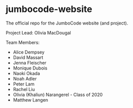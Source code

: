 # jumbocode-website

The official repo for the JumboCode website (and project). 

Project Lead: Olivia MacDougal

Team Members: 
* Alice Dempsey
* David Massart
* Jenna Fleischer
* Monique Dubois
* Naoki Okada
* Noah Adler
* Peter Lam
* Rachel Liu
* Olivia (Khaliun) Narangerel - Class of 2020
* Matthew Langen